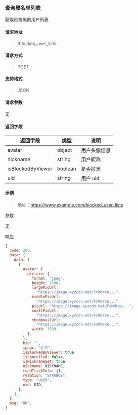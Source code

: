 ### 查询黑名单列表

获取已拉黑的用户列表

#### 请求地址

> /blocked_user_lists

#### 请求方式

> POST

#### 支持格式

> JSON

#### 请求参数

无

#### 返回字段

| 返回字段          | 类型    | 说明         |
| ----------------- | ------- | ------------ |
| avatar            | object  | 用户头像信息 |
| nickname          | string  | 用户昵称     |
| isBlockedByViewer | boolean | 是否拉黑     |
| uid               | string  | 用户 uid     |




#### 示例

> 地址：https://www.example.com/blocked_user_lists

参数

无

响应

``` javascript
{
  code: 200,
  data: {
    data: [
      {
        avatar: {
          picture: {
            format: "jpeg",
            height: 1500,
            largePicUrl:
              "https://image.xyzcdn.net/FvMdrce...",
            middlePicUrl:
              "https://image.xyzcdn.net/FvMdrce...",
            picUrl: "https://image.xyzcdn.net/FvMdrce...",
            smallPicUrl:
              "https://image.xyzcdn.net/FvMdrce...",
            thumbnailUrl:
              "https://image.xyzcdn.net/FvMdrce...",
            width: 1500,
          },
        },
        bio: "",
        ipLoc: "北京",
        isBlockedByViewer: true,
        isCancelled: false,
        isNicknameSet: true,
        nickname: NICKNAME,
        readTrackInfo: {},
        relation: "STRANGE",
        type: "USER",
        uid: UID,
      },
    ],
  },
  msg: "OK",
}
```